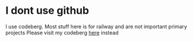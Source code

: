 # I dont use github
I use codeberg. Most stuff here is for railway and are not important primary projects
Please visit my codeberg [here](https://codeberg.org/bingus_Violet/) instead 
